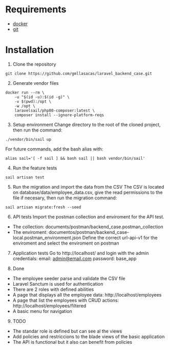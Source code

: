 # Requirements
- [docker](https://www.docker.com/products/docker-desktop)
- [git](https://git-scm.com/book/en/v2/Getting-Started-Installing-Git)

# Installation
1. Clone the repository
```
git clone https://github.com/gmllasacas/laravel_backend_case.git
```

2. Generate vendor files
```
docker run --rm \
    -u "$(id -u):$(id -g)" \
    -v $(pwd):/opt \
    -w /opt \
    laravelsail/php80-composer:latest \
    composer install --ignore-platform-reqs

```

3. Setup environment
Change directory to the root of the cloned project, then run the command:
```
./vendor/bin/sail up
```
For future commands, add the bash alias with:
```
alias sail='[ -f sail ] && bash sail || bash vendor/bin/sail'
```

4. Run the feature tests
```
sail artisan test
```

5. Run the migration and import the data from the CSV
The CSV is located on database/data/employee_data.csv, give the read permissions to the file if necesary, then run the migration command:
```
sail artisan migrate:fresh --seed
```

6. API tests
Import the postman collection and enviroment for the API test.
- The collection: documents/postman/backend_case.postman_collection
- The enviroment: documentos/postman/backend_case-local.postman_environment.json
Define the correct url-api-v1 for the enviroment and select the enviroment on postman

7. Application tests
Go to http://localhost/ and login with the admin credentials:
email: admin@email.com
password: base_app

8. Done

- The employee seeder parse and validate the CSV file
- Laravel Sanctum is used for authentication
- There are 2 roles with defined abilities
- A page that displays all the employee data: http://localhost/employees
- A page that list the employees with CRUD actions:  http://localhost/employees/filtered
- A basic menu for navigation

9. TODO
- The standar role is defined but can see al the views
- Add policies and restriccions to the blade views of the basic application
- The API is functional but it also can benefit from policies

